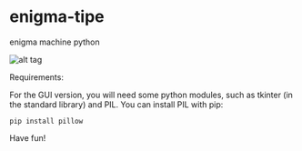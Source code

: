 # enigma-tipe
enigma machine python

![alt tag](http://pasteboard.co/qgM7pW8M.jpg)

Requirements:

For the GUI version, you will need some python modules, such as tkinter (in the standard library) and PIL.
You can install PIL with pip:

<code>pip install pillow</code>

Have fun!
